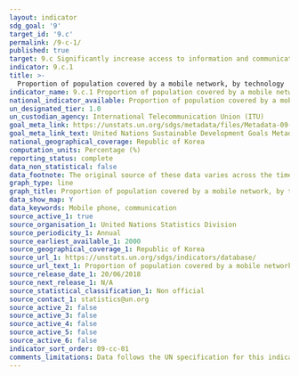 ```yaml
---
layout: indicator
sdg_goal: '9'
target_id: '9.c'
permalink: /9-c-1/
published: true
target: 9.c Significantly increase access to information and communications technology and strive to provide universal and affordable access to the Internet in least developed countries by 2020
indicator: 9.c.1
title: >-
  Proportion of population covered by a mobile network, by technology
indicator_name: 9.c.1 Proportion of population covered by a mobile network, by technology
national_indicator_available: Proportion of population covered by a mobile network, by technology 
un_designated_tier: 1.0
un_custodian_agency: International Telecommunication Union (ITU)
goal_meta_link: https://unstats.un.org/sdgs/metadata/files/Metadata-09-0C-01.pdf
goal_meta_link_text: United Nations Sustainable Development Goals Metadata (PDF 214 KB)
national_geographical_coverage: Republic of Korea
computation_units: Percentage (%)
reporting_status: complete 
data_non_statistical: false
data_footnote: The original source of these data varies across the time series. Please see the source data for full footnotes.
graph_type: line
graph_title: Proportion of population covered by a mobile network, by technology 
data_show_map: Y 
data_keywords: Mobile phone, communication
source_active_1: true
source_organisation_1: United Nations Statistics Division
source_periodicity_1: Annual
source_earliest_available_1: 2000
source_geographical_coverage_1: Republic of Korea
source_url_1: https://unstats.un.org/sdgs/indicators/database/
source_url_text_1: Proportion of population covered by a mobile network, by technology
source_release_date_1: 20/06/2018
source_next_release_1: N/A
source_statistical_classification_1: Non official
source_contact_1: statistics@un.org
source_active_2: false
source_active_3: false
source_active_4: false
source_active_5: false
source_active_6: false
indicator_sort_order: 09-cc-01
comments_limitations: Data follows the UN specification for this indicator. This indicator has not been identified in collaboration with topic experts.
---
```

